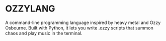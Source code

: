 # OZZYLANG
A command-line programming language inspired by heavy metal and Ozzy Osbourne. Built with Python, it lets you write .ozzy scripts that  summon chaos and play music in the terminal.
